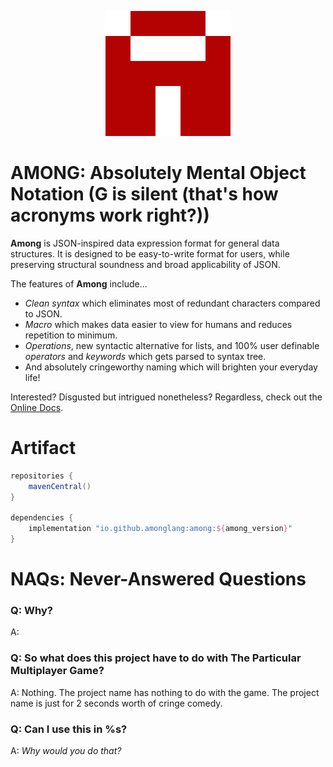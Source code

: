<p align="center">
  <img src="/logo_200px.png" width="200" height="200">
</p>

# AMONG: Absolutely Mental Object Notation (G is silent (that's how acronyms work right?))

**Among** is JSON-inspired data expression format for general data structures. It is designed to be easy-to-write format for users, while preserving structural soundness and broad applicability of JSON.

The features of **Among** include...
* *Clean syntax* which eliminates most of redundant characters compared to JSON.
* *Macro* which makes data easier to view for humans and reduces repetition to minimum.
* *Operations*, new syntactic alternative for lists, and 100% user definable *operators* and *keywords* which gets parsed to syntax tree.
* And absolutely cringeworthy naming which will brighten your everyday life!

Interested? Disgusted but intrigued nonetheless? Regardless, check out the [Online Docs](https://github.com/AmongLang/Among/wiki).

# Artifact

```groovy
repositories {
    mavenCentral()
}

dependencies {
    implementation "io.github.amonglang:among:${among_version}"
}
```

# NAQs: Never-Answered Questions

### Q: Why?

A:

### Q: So what does this project have to do with The Particular Multiplayer Game?

A: Nothing. The project name has nothing to do with the game. The project name is just for 2 seconds worth of cringe comedy.

### Q: Can I use this in %s?

A: _Why would you do that?_